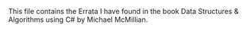 This file contains the Errata I have found in the book Data Structures & Algorithms using C# by Michael McMillian.
